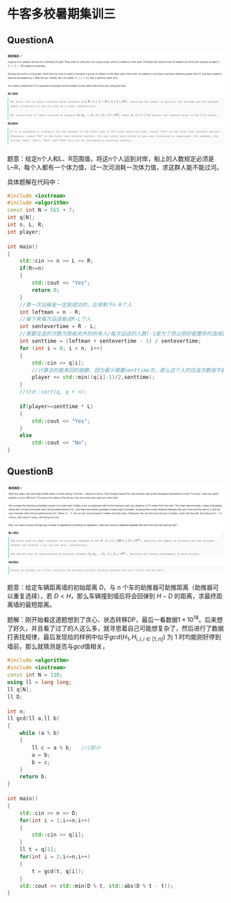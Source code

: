 # 牛客多校暑期集训三

## QuestionA

![QuestionA](./pic/QuestionA.png)

题意：给定n个人和L、R范围值，将这n个人运到对岸，船上的人数规定必须是L~R，每个人都有一个体力值，过一次河消耗一次体力值，求这群人能不能过河。

具体题解在代码中：

```cpp
#include <iostream>
#include <algorithm>
const int N = 5E5 + 7;
int q[N];
int n, L, R;
int player;

int main()
{
	std::cin >> n >> L >> R;
	if(R>=n)
	{
		std::cout << "Yes";
		return 0;
	}
	//第一次运输是一定能成功的，左岸剩下n-R个人
	int leftman = n - R;
	//接下来每次运送能送R-L个人
	int sentevertime = R - L;
	//需要往返的次数为除船夫外的所有人/每次运送的人数(-1是为了防止刚好能整除时造成数据错误)，我们考虑船夫一定能够往返所以需要剪掉他们
	int senttime = (leftman + sentevertime - 1) / sentevertime;
	for (int i = 0; i < n; i++)
	{
		std::cin >> q[i];
		//计算总的能来回的趟数，因为最少需要senttime次，那么这个人的往返次数就不能超过senttime次
		player += std::min((q[i]-1)/2,senttime);
	}
	//std::sort(q, q + n);

	if(player>=senttime * L)
	{
		std::cout << "Yes";
	}
	else
		std::cout << "No";
}
```

## QuestionB

![QuestionB](./pic/QuestionB.png)

题意：给定车辆距离墙的初始距离 $D$，与 $n$ 个车的助推器可助推距离（助推器可以重复选择），若 $D<H$，那么车辆撞到墙后将会回弹到 $H-D$ 的距离，求最终距离墙的最短距离。

题解：刚开始看这道题想到了贪心、状态转移DP，最后一看数据$1\times10^{18}$。后来想了好久，并且看了过了的人这么多，就寻思着自己可能想复杂了，然后进行了数据打表找规律，最后发现给的样例中似乎$gcd(H_1,H_{i,i,i\in[1,n]})$ 为 1 时均能刚好停到墙前，那么就猜测是否与$gcd$值相关，

```cpp
#include <algorithm>
#include <iostream>
const int N = 110;
using ll = long long;
ll q[N];
ll D;

int n;
ll gcd(ll a,ll b)
{
	while (a % b)
	{
		ll c = a % b;	//c较小
		a = b;
		b = c;
	}
	return b;
}

int main()
{
	std::cin >> n >> D;
	for(int i = 1;i<=n;i++)
	{
		std::cin >> q[i];
	}
	ll t = q[1];
	for(int i = 2;i<=n;i++)
	{
		t = gcd(t, q[i]);
	}
	std::cout << std::min(D % t, std::abs(D % t - t));
}
```
